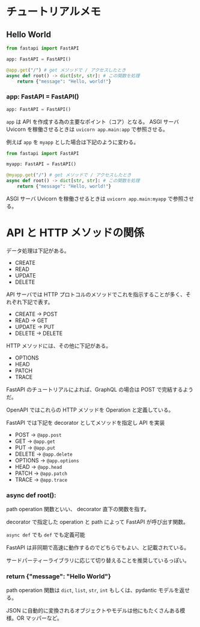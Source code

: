 # チュートリアルメモ

## Hello World

```python
from fastapi import FastAPI

app: FastAPI = FastAPI()

@app.get("/") # get メソッドで / アクセスしたとき
async def root() -> dict[str, str]: # この関数を処理
    return {"message": "Hello, world!"}
```

### app: FastAPI = FastAPI()

```python
app: FastAPI = FastAPI()
```

`app` は API を作成する為の主要なポイント（コア）となる。
ASGI サーバ Uvicorn を稼働させるときは `uvicorn app.main:app` で参照させる。

例えば `app` を `myapp` とした場合は下記のように変わる。

```python
from fastapi import FastAPI

myapp: FastAPI = FastAPI()

@myapp.get("/") # get メソッドで / アクセスしたとき
async def root() -> dict[str, str]: # この関数を処理
    return {"message": "Hello, world!"}
```

ASGI サーバ Uvicorn を稼働させるときは `uvicorn app.main:myapp` で参照させる。

# API と HTTP メソッドの関係

データ処理は下記がある。

- CREATE
- READ
- UPDATE
- DELETE

API サーバでは HTTP プロトコルのメソッドでこれを指示することが多く、それぞれ下記で表す。

- CREATE → POST
- READ → GET
- UPDATE → PUT
- DELETE → DELETE

HTTP メソッドには、その他に下記がある。

- OPTIONS
- HEAD
- PATCH
- TRACE

FastAPI のチュートリアルによれば、GraphQL の場合は POST で完結するようだ。

OpenAPI ではこれらの HTTP メソッドを Operation と定義している。

FastAPI では下記を decorator としてメソッドを指定し API を実装

- POST → `@app.post`
- GET → `@app.get`
- PUT → `@app.put`
- DELETE → `@app.delete`
- OPTIONS → `@app.options`
- HEAD → `@app.head`
- PATCH → `@app.patch`
- TRACE → `@app.trace`

### async def root():

path operation 関数といい、 decorator 直下の関数を指す。

decorator で指定した operation と path によって FastAPI が呼び出す関数。

`async def` でも `def` でも定義可能

FastAPI は非同期で高速に動作するのでどちらでもよい、と記載されている。

サードパーティーライブラリに応じて切り替えることを推奨しているっぽい。

### return \{"message": "Hello World"\}

path operation 関数は `dict`, `list`, `str`, `int` もしくは、pydantic モデルを返せる。

JSON に自動的に変換されるオブジェクトやモデルは他にもたくさんある模様。OR マッパーなど。
